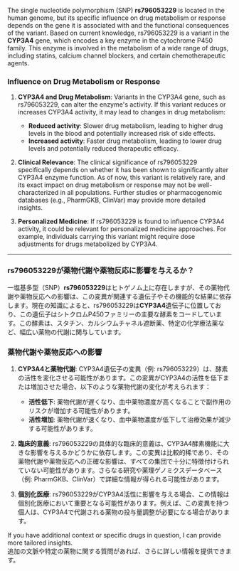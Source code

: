 The single nucleotide polymorphism (SNP) **rs796053229** is located in the human genome, but its specific influence on drug metabolism or response depends on the gene it is associated with and the functional consequences of the variant. Based on current knowledge, rs796053229 is a variant in the **CYP3A4** gene, which encodes a key enzyme in the cytochrome P450 family. This enzyme is involved in the metabolism of a wide range of drugs, including statins, calcium channel blockers, and certain chemotherapeutic agents.

### Influence on Drug Metabolism or Response
1. **CYP3A4 and Drug Metabolism**: Variants in the CYP3A4 gene, such as rs796053229, can alter the enzyme's activity. If this variant reduces or increases CYP3A4 activity, it may lead to changes in drug metabolism:
   - **Reduced activity**: Slower drug metabolism, leading to higher drug levels in the blood and potentially increased risk of side effects.
   - **Increased activity**: Faster drug metabolism, leading to lower drug levels and potentially reduced therapeutic efficacy.

2. **Clinical Relevance**: The clinical significance of rs796053229 specifically depends on whether it has been shown to significantly alter CYP3A4 enzyme function. As of now, this variant is relatively rare, and its exact impact on drug metabolism or response may not be well-characterized in all populations. Further studies or pharmacogenomic databases (e.g., PharmGKB, ClinVar) may provide more detailed insights.

3. **Personalized Medicine**: If rs796053229 is found to influence CYP3A4 activity, it could be relevant for personalized medicine approaches. For example, individuals carrying this variant might require dose adjustments for drugs metabolized by CYP3A4.

---

### rs796053229が薬物代謝や薬物反応に影響を与えるか？
一塩基多型（SNP）**rs796053229**はヒトゲノム上に存在しますが、その薬物代謝や薬物反応への影響は、この変異が関連する遺伝子やその機能的な結果に依存します。現在の知識によると、rs796053229は**CYP3A4**遺伝子に位置しており、この遺伝子はシトクロムP450ファミリーの主要な酵素をコードしています。この酵素は、スタチン、カルシウムチャネル遮断薬、特定の化学療法薬など、幅広い薬物の代謝に関与しています。

### 薬物代謝や薬物反応への影響
1. **CYP3A4と薬物代謝**: CYP3A4遺伝子の変異（例: rs796053229）は、酵素の活性を変化させる可能性があります。この変異がCYP3A4の活性を低下または増加させた場合、以下のような薬物代謝の変化が考えられます：
   - **活性低下**: 薬物代謝が遅くなり、血中薬物濃度が高くなることで副作用のリスクが増加する可能性があります。
   - **活性増加**: 薬物代謝が速くなり、血中薬物濃度が低下して治療効果が減少する可能性があります。

2. **臨床的意義**: rs796053229の具体的な臨床的意義は、CYP3A4酵素機能に大きな影響を与えるかどうかに依存します。この変異は比較的稀であり、その薬物代謝や薬物反応への正確な影響は、すべての集団で十分に特徴付けられていない可能性があります。さらなる研究や薬理ゲノミクスデータベース（例: PharmGKB、ClinVar）で詳細な情報が得られる可能性があります。

3. **個別化医療**: rs796053229がCYP3A4活性に影響を与える場合、この情報は個別化医療において重要となる可能性があります。例えば、この変異を持つ個人は、CYP3A4で代謝される薬物の投与量調整が必要になる場合があります。

If you have additional context or specific drugs in question, I can provide more tailored insights.  
追加の文脈や特定の薬物に関する質問があれば、さらに詳しい情報を提供できます。